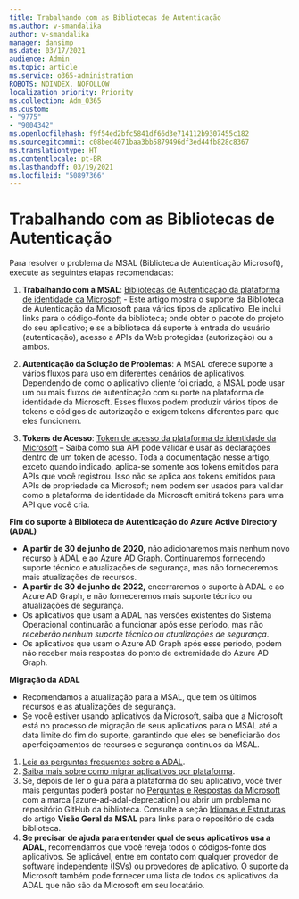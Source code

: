 ```yaml
---
title: Trabalhando com as Bibliotecas de Autenticação
ms.author: v-smandalika
author: v-smandalika
manager: dansimp
ms.date: 03/17/2021
audience: Admin
ms.topic: article
ms.service: o365-administration
ROBOTS: NOINDEX, NOFOLLOW
localization_priority: Priority
ms.collection: Adm_O365
ms.custom:
- "9775"
- "9004342"
ms.openlocfilehash: f9f54ed2bfc5841df66d3e714112b9307455c182
ms.sourcegitcommit: c08bed4071baa3bb5879496df3ed44fb828c8367
ms.translationtype: HT
ms.contentlocale: pt-BR
ms.lasthandoff: 03/19/2021
ms.locfileid: "50897366"
---
```

# <a name="working-with-authentication-libraries"></a>Trabalhando com as Bibliotecas de Autenticação

Para resolver o problema da MSAL (Biblioteca de Autenticação Microsoft), execute as seguintes etapas recomendadas:

1. **Trabalhando com a MSAL**: [Bibliotecas de Autenticação da plataforma de identidade da Microsoft](https://docs.microsoft.com/azure/active-directory/develop/reference-v2-libraries) - Este artigo mostra o suporte da Biblioteca de Autenticação da Microsoft para vários tipos de aplicativo. Ele inclui links para o código-fonte da biblioteca; onde obter o pacote do projeto do seu aplicativo; e se a biblioteca dá suporte à entrada do usuário (autenticação), acesso a APIs da Web protegidas (autorização) ou a ambos.

2. **Autenticação da Solução de Problemas**: A MSAL oferece suporte a vários fluxos para uso em diferentes cenários de aplicativos. Dependendo de como o aplicativo cliente foi criado, a MSAL pode usar um ou mais fluxos de autenticação com suporte na plataforma de identidade da Microsoft. Esses fluxos podem produzir vários tipos de tokens e códigos de autorização e exigem tokens diferentes para que eles funcionem.

3. **Tokens de Acesso**: [Token de acesso da plataforma de identidade da Microsoft](https://docs.microsoft.com/azure/active-directory/develop/access-tokens) – Saiba como sua API pode validar e usar as declarações dentro de um token de acesso. Toda a documentação nesse artigo, exceto quando indicado, aplica-se somente aos tokens emitidos para APIs que você registrou. Isso não se aplica aos tokens emitidos para APIs de propriedade da Microsoft; nem podem ser usados para validar como a plataforma de identidade da Microsoft emitirá tokens para uma API que você cria.

**Fim do suporte à Biblioteca de Autenticação do Azure Active Directory (ADAL)**

- **A partir de 30 de junho de 2020,** não adicionaremos mais nenhum novo recurso à ADAL e ao Azure AD Graph. Continuaremos fornecendo suporte técnico e atualizações de segurança, mas não forneceremos mais atualizações de recursos.
- **A partir de 30 de junho de 2022,** encerraremos o suporte à ADAL e ao Azure AD Graph, e não forneceremos mais suporte técnico ou atualizações de segurança.
- Os aplicativos que usam a ADAL nas versões existentes do Sistema Operacional continuarão a funcionar após esse período, mas não *receberão nenhum suporte técnico ou atualizações de segurança*.
- Os aplicativos que usam o Azure AD Graph após esse período, podem não receber mais respostas do ponto de extremidade do Azure AD Graph.

**Migração da ADAL**

- Recomendamos a atualização para a MSAL, que tem os últimos recursos e as atualizações de segurança.
- Se você estiver usando aplicativos da Microsoft, saiba que a Microsoft está no processo de migração de seus aplicativos para o MSAL até a data limite do fim do suporte, garantindo que eles se beneficiarão dos aperfeiçoamentos de recursos e segurança contínuos da MSAL.

1. [Leia as perguntas frequentes sobre a ADAL](https://docs.microsoft.com/azure/active-directory/develop/msal-migration#frequently-asked-questions-faq).
2. [Saiba mais sobre como migrar aplicativos por plataforma](https://docs.microsoft.com/azure/active-directory/develop/msal-migration#migration-guidance).
3. Se, depois de ler o guia para a plataforma do seu aplicativo, você tiver mais perguntas poderá postar no [Perguntas e Respostas da Microsoft](https://docs.microsoft.com/answers/topics/azure-ad-adal-deprecation.html) com a marca [azure-ad-adal-deprecation] ou abrir um problema no repositório GitHub da biblioteca. Consulte a seção [Idiomas e Estruturas](https://docs.microsoft.com/azure/active-directory/develop/msal-overview#languages-and-frameworks) do artigo **Visão Geral da MSAL** para links para o repositório de cada biblioteca.
4. **Se precisar de ajuda para entender qual de seus aplicativos usa a ADAL**, recomendamos que você reveja todos o códigos-fonte dos aplicativos. Se aplicável, entre em contato com qualquer provedor de software independente (ISVs) ou provedores de aplicativo. O suporte da Microsoft também pode fornecer uma lista de todos os aplicativos da ADAL que não são da Microsoft em seu locatário.







